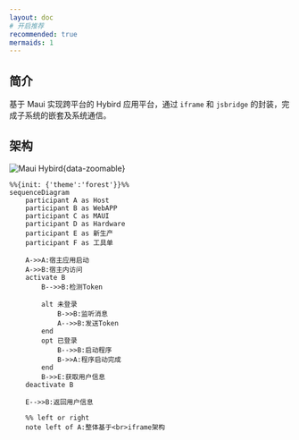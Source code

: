 ```yaml
---
layout: doc
# 开启推荐
recommended: true
mermaids: 1
---
```


## 简介 ##

基于 Maui 实现跨平台的 Hybird 应用平台，通过 `iframe` 和 `jsbridge` 的封装，完成子系统的嵌套及系统通信。

## 架构 ##

![Maui Hybird](/images/cmono-image.png){data-zoomable}

<RoughMermaid>

```mermaid
%%{init: {'theme':'forest'}}%%
sequenceDiagram
	participant A as Host
	participant B as WebAPP
	participant C as MAUI
	participant D as Hardware
	participant E as 新生产
	participant F as 工具单

	A->>A:宿主应用启动
	A->>B:宿主内访问
    activate B
	    B-->>B:检测Token

        alt 未登录
            B->>B:监听消息
            A-->>B:发送Token
        end
        opt 已登录
            B-->>B:启动程序
            B->>A:程序启动完成
        end
        B->>E:获取用户信息
	deactivate B
    
    E-->>B:返回用户信息

	%% left or right
	note left of A:整体基于<br>iframe架构
```

</RoughMermaid>


<script lang="ts" setup>
import { Svg2Roughjs } from 'svg2roughjs'
import { onMounted, ref, nextTick } from 'vue'

const targetNode = document.body
const resultRef = ref()

 // 创建MutationObserver实例
  const observer = new MutationObserver(function(mutations) {
    mutations.forEach(function(mutation) {
      // console.log('元素类型:', mutation.type);
      // console.log('元素属性:', mutation.attributeName);
      // console.log('元素值:', mutation.newValue);
      if (document.querySelector('#graph-div .mermaid svg')) {
        console.log(document.querySelector('#graph-div .mermaid svg'))
        // TODO: 此时开始加载第三方脚本
        observer.disconnect(); // 销毁监视者
        const svg2roughjs = new Svg2Roughjs('#sketch-div')
        const graphDiv = document.querySelector<SVGSVGElement>('#graph-div');
        svg2roughjs.svg = document.querySelector('#graph-div .mermaid svg')
        svg2roughjs.fontFamily = "AlibabaPuHuiTi"
        svg2roughjs.sketch(true)
        graphDiv.remove()
        const sketch = document.querySelector<HTMLElement>('#sketch-div > svg');
        const height = sketch.getAttribute('height');
        const width = sketch.getAttribute('width');
        sketch.setAttribute('height', '100%');
        sketch.setAttribute('width', '100%');
        sketch.setAttribute('viewBox', `0 0 ${width} ${height}`);
        sketch.style.maxWidth = '100%';
      }
      // if (mutation.type === 'childList') {
      //   // 处理子节点列表的变化
      // } else if (mutation.type === 'attributes') {
      //   // 处理属性的变化
      // } else if (mutation.type === 'characterData') {
      //   // 处理字符数据的变化
      // }
    });
  });
  // 配置MutationObserver实例
  const config = {
    attributes: true,
    childList: true, // 观察直接子节点
    subtree: true, // 及其更低的后代节点
    characterData: true,
    characterDataOldValue: true // 将旧的数据传递给回调
  };

onMounted(() => {
  // console.log('onMounted', resultRef.value, document.querySelector('#result .mermaid svg'))
  // nextTick(() => {
  //   const svg2roughjs = new Svg2Roughjs(resultRef.value)
  //   svg2roughjs.svg = document.querySelector('#result .mermaid svg')
  //   svg2roughjs.sketch()
  // })
 
  // observer.observe(targetNode, config);

  // const graphDiv = document.querySelector<SVGSVGElement>('#graph-div');
  //         if (!graphDiv) {
  //           throw new Error('graph-div not found');
  //         }
  //         if (state.rough) {
  //           const svg2roughjs = new Svg2Roughjs('#container');
  //           svg2roughjs.svg = graphDiv;
  //           await svg2roughjs.sketch();
  //           graphDiv.remove();
  //           const sketch = document.querySelector<HTMLElement>('#container > svg');
  //           if (!sketch) {
  //             throw new Error('sketch not found');
  //           }
  //           const height = sketch.getAttribute('height');
  //           const width = sketch.getAttribute('width');
  //           sketch.setAttribute('height', '100%');
  //           sketch.setAttribute('width', '100%');
  //           sketch.setAttribute('viewBox', `0 0 ${width} ${height}`);
  //           sketch.style.maxWidth = '100%';
  //         }
})
</script>
